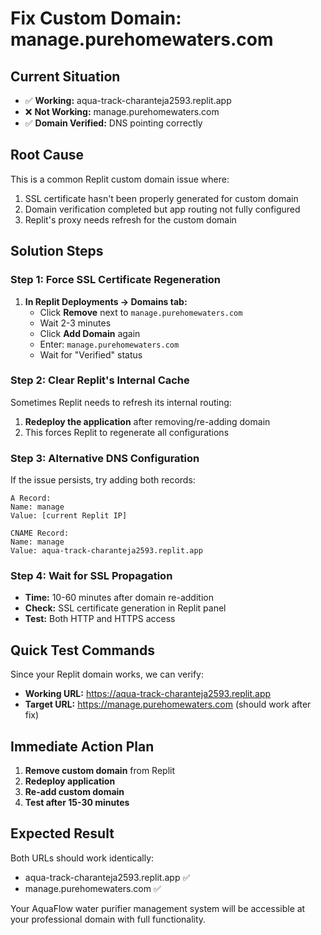 # Fix Custom Domain: manage.purehomewaters.com

## Current Situation
- ✅ **Working:** aqua-track-charanteja2593.replit.app
- ❌ **Not Working:** manage.purehomewaters.com
- ✅ **Domain Verified:** DNS pointing correctly

## Root Cause
This is a common Replit custom domain issue where:
1. SSL certificate hasn't been properly generated for custom domain
2. Domain verification completed but app routing not fully configured
3. Replit's proxy needs refresh for the custom domain

## Solution Steps

### Step 1: Force SSL Certificate Regeneration
1. **In Replit Deployments → Domains tab:**
   - Click **Remove** next to `manage.purehomewaters.com`
   - Wait 2-3 minutes
   - Click **Add Domain** again
   - Enter: `manage.purehomewaters.com`
   - Wait for "Verified" status

### Step 2: Clear Replit's Internal Cache
Sometimes Replit needs to refresh its internal routing:
1. **Redeploy the application** after removing/re-adding domain
2. This forces Replit to regenerate all configurations

### Step 3: Alternative DNS Configuration
If the issue persists, try adding both records:
```
A Record:
Name: manage
Value: [current Replit IP]

CNAME Record:
Name: manage  
Value: aqua-track-charanteja2593.replit.app
```

### Step 4: Wait for SSL Propagation
- **Time:** 10-60 minutes after domain re-addition
- **Check:** SSL certificate generation in Replit panel
- **Test:** Both HTTP and HTTPS access

## Quick Test Commands
Since your Replit domain works, we can verify:
- **Working URL:** https://aqua-track-charanteja2593.replit.app
- **Target URL:** https://manage.purehomewaters.com (should work after fix)

## Immediate Action Plan
1. **Remove custom domain** from Replit
2. **Redeploy application**
3. **Re-add custom domain**
4. **Test after 15-30 minutes**

## Expected Result
Both URLs should work identically:
- aqua-track-charanteja2593.replit.app ✅
- manage.purehomewaters.com ✅

Your AquaFlow water purifier management system will be accessible at your professional domain with full functionality.